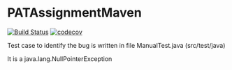 # PATAssignmentMaven
[![Build Status](https://app.travis-ci.com/Rahul-Tandon-17/PATAssignmentMaven.svg?branch=master)](https://app.travis-ci.com/Rahul-Tandon-17/PATAssignmentMaven)
[![codecov](https://codecov.io/gh/Rahul-Tandon-17/PATAssignmentMaven/branch/master/graph/badge.svg?token=7TFJ0G1YP0)](https://codecov.io/gh/Rahul-Tandon-17/PATAssignmentMaven)

Test case to identify the bug is written in file ManualTest.java (src/test/java)

It is a java.lang.NullPointerException
